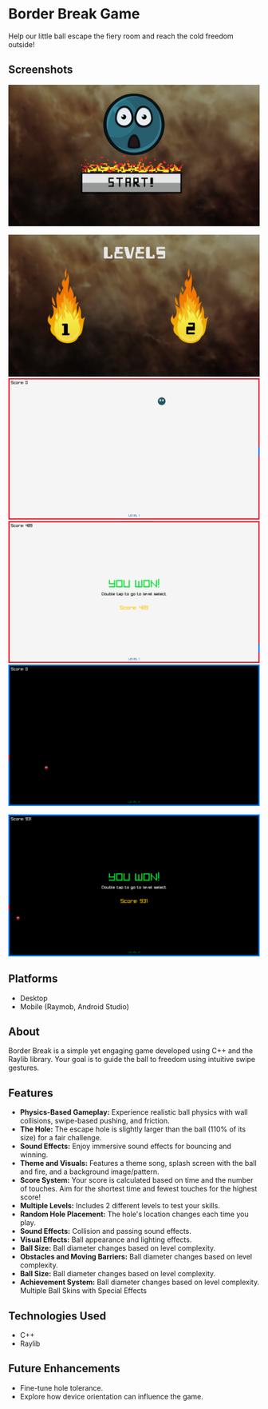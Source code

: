 
# Border Break Game

Help our little ball escape the fiery room and reach the cold freedom outside!

## Screenshots

![Gameplay Image 1](image-2.png)

![alt text](image.png)
![Gameplay Image 2](image-3.png)
![Gameplay Image 3](image-4.png)
![Gameplay Image 4](image-5.png)

![Gameplay Image 5](image-6.png)

## Platforms

*   Desktop
*   Mobile (Raymob, Android Studio)

## About

Border Break is a simple yet engaging game developed using C++ and the Raylib library. Your goal is to guide the ball to freedom using intuitive swipe gestures.

## Features

*   **Physics-Based Gameplay:** Experience realistic ball physics with wall collisions, swipe-based pushing, and friction.
*   **The Hole:** The escape hole is slightly larger than the ball (110% of its size) for a fair challenge.
*   **Sound Effects:** Enjoy immersive sound effects for bouncing and winning.
*   **Theme and Visuals:** Features a theme song, splash screen with the ball and fire, and a background image/pattern.
*   **Score System:** Your score is calculated based on time and the number of touches. Aim for the shortest time and fewest touches for the highest score!
*   **Multiple Levels:** Includes 2 different levels to test your skills.
*   **Random Hole Placement:** The hole's location changes each time you play.
*   **Sound Effects:** Collision and passing sound effects.
*   **Visual Effects:** Ball appearance and lighting effects.
*   **Ball Size:** Ball diameter changes based on level complexity.
*   **Obstacles and Moving Barriers:** Ball diameter changes based on level complexity.
*   **Ball Size:** Ball diameter changes based on level complexity.
*   **Achievement System:** Ball diameter changes based on level complexity.
Multiple Ball Skins with Special Effects
## Technologies Used

*   C++
*   Raylib

## Future Enhancements

*   Fine-tune hole tolerance.
*   Explore how device orientation can influence the game.


